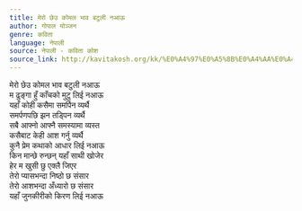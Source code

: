 ```yaml
---
title: मेरो छेउ कोमल भाव बटुली नआऊ
author: गोपाल योञ्जन
genre: कविता
language: नेपाली
source: नेपाली - कविता कोश
source_link: http://kavitakosh.org/kk/%E0%A4%97%E0%A5%8B%E0%A4%AA%E0%A4%BE%E0%A4%B2_%E0%A4%AF%E0%A5%8B%E0%A4%9E%E0%A5%8D%E0%A4%9C%E0%A4%A8
---
```


मेरो छेउ कोमल भाव बटुली नआऊ  
म ढुङ्गा हुँ काँचको मुटु लिई नआऊ  
यहाँ कोही कसैमा समर्पिन व्यर्थै  
समर्पणपछि झन तड्पिन व्यर्थै  
सबै आफ्नो आफ्नै समस्यामा व्यस्त  
कसैबाट केही आश गर्नु व्यर्थै  
कुनै प्रेम कथाको आधार लिई नआऊ  
किन मान्छे रुन्छन् यहाँ साथी खोजेर  
हेर म खुसी छु एक्लै जिएर  
तेरो प्यासभन्दा निष्ठो छ संसार  
तेरो आशभन्दा अँध्यारो छ संसार  
यहाँ जुनकीरीको किरण लिई नआऊ
